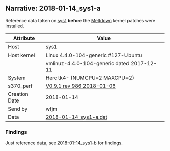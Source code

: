 ## Narrative: 2018-01-14_sys1-a

Reference data taken on [sys1](hostinfo_sys1.md) **before** the
[Meltdown](https://en.wikipedia.org/wiki/Meltdown_(security_vulnerability))
kernel patches were installed.

| Attribute | Value |
| --------- | ----- |
| Host   | [sys1](hostinfo_sys1.md) |
| Host kernel | Linux 4.4.0-104-generic #127-Ubuntu |
|             | vmlinuz-4.4.0-104-generic dated 2017-12-11 |
| System | Herc tk4- (NUMCPU=2 MAXCPU=2) |
| s370_perf | [V0.9.1  rev  986  2018-01-06](https://github.com/wfjm/s370-perf/blob/8a90021/codes/s370_perf.asm) |
| Creation Date | 2018-01-14 |
| Send by | wfjm |
| Data | [2018-01-14_sys1-a.dat](../data/2018-01-14_sys1-a.dat) |

### Findings

Just reference data, see [2018-01-14_sys1-b](2018-01-14_sys1-b.md) for findings.

